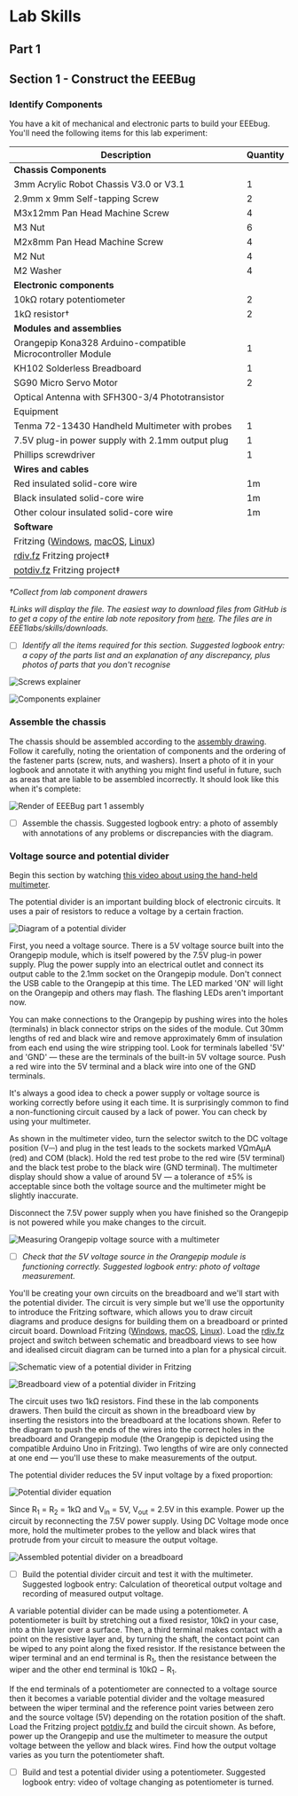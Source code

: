 # Lab Skills
## Part 1
## Section 1 - Construct the EEEBug

### Identify Components
You have a kit of mechanical and electronic parts to build your EEEbug. You'll need the following items for this lab experiment:

| Description | Quantity | 
| -------- | ----------- |
| **Chassis Components** |
| 3mm Acrylic Robot Chassis V3.0 or V3.1 | 1 |
| 2.9mm x 9mm Self-tapping Screw | 2 |
| M3x12mm Pan Head Machine Screw | 4 |
| M3 Nut | 6 |
| M2x8mm Pan Head Machine Screw | 4 |
| M2 Nut | 4 |
| M2 Washer | 4 |
| **Electronic components** |
| 10kΩ rotary potentiometer | 2 |
| 1kΩ resistor† | 2 |
| **Modules and assemblies** |
| Orangepip Kona328 Arduino-compatible Microcontroller Module | 1 |
| KH102 Solderless Breadboard | 1 |
| SG90 Micro Servo Motor | 2 |
| Optical Antenna with SFH300-3/4 Phototransistor
| Equipment |
| Tenma 72-13430 Handheld Multimeter with probes | 1 |
| 7.5V plug-in power supply with 2.1mm output plug | 1 |
| Phillips screwdriver | 1 |
| **Wires and cables** |
| Red insulated solid-core wire | 1m |
| Black insulated solid-core wire | 1m |
| Other colour insulated solid-core wire | 1m |
| **Software** |
| Fritzing ([Windows](https://imperiallondon-my.sharepoint.com/:u:/g/personal/estott_ic_ac_uk/EYMSuKU6nKdAtQDBqZ-yAmMBWbiFopQst7zYHCAp1rQMTA?e=rfrjEL), [macOS](https://imperiallondon-my.sharepoint.com/:u:/g/personal/estott_ic_ac_uk/EWyf1x87xQ9Hp-aI3YnMoEkBMoU5QXcG53RMPQRNkjm4cw?e=ZKbIkh), [Linux](https://imperiallondon-my.sharepoint.com/:u:/g/personal/estott_ic_ac_uk/EacyJjYan05PuMJQt34p5RQBWNtDkKRTS75Gl9E8ZVk-rw?e=Bm9uFJ))|
| [rdiv.fz](downloads/rdiv.fz) Fritzing project‡ |
| [potdiv.fz](downloads/potdiv.fz) Fritzing project‡ |

*†Collect from lab component drawers*

*‡Links will display the file. The easiest way to download files from GitHub is to get a copy of the entire lab note repository from [here](https://github.com/edstott/EEE1labs/archive/refs/heads/main.zip). The files are in EEE1labs/skills/downloads.*

- [ ] *Identify all the items required for this section. Suggested logbook entry: a copy of the parts list and an explanation of any discrepancy, plus photos of parts that you don't recognise*

![Screws explainer](graphics/screws.png)

![Components explainer](graphics/components.png)
		
### Assemble the chassis
	
The chassis should be assembled according to the [assembly drawing](graphics/EEEBug-assembly-part1.pdf).
Follow it carefully, noting the orientation of components and the ordering of the fastener parts (screw, nuts, and washers).
Insert a photo of it in your logbook and annotate it with anything you might find useful in future, such as areas that are liable to be assembled incorrectly.
It should look like this when it's complete:

![Render of EEEBug part 1 assembly](graphics/Assembly-mk3-part1-render.png)
	
- [ ] Assemble the chassis.  Suggested logbook entry: a photo of assembly with annotations of any problems or discrepancies with the diagram.

### Voltage source and potential divider

Begin this section by watching [this video about using the hand-held multimeter](https://imperial.cloud.panopto.eu/Panopto/Pages/Viewer.aspx?id=d638ea81-ddd8-4dcc-bbb7-ac4e00bbefa7).

The potential divider is an important building block of electronic circuits. It uses a pair of resistors to reduce a voltage by a certain fraction.
		    
![Diagram of a potential divider](graphics/EEEbug-pot.png)
		
First, you need a voltage source. There is a 5V voltage source built into the Orangepip module, which is itself powered by the 7.5V plug-in power supply.
Plug the power supply into an electrical outlet and connect its output cable to the 2.1mm socket on the Orangepip module.
Don't connect the USB cable to the Orangepip at this time.
The LED marked 'ON' will light on the Orangepip and others may flash.
The flashing LEDs aren't important now.
		
You can make connections to the Orangepip by pushing wires into the holes (terminals) in black connector strips on the sides of the module.
Cut 30mm lengths of red and black wire and remove approximately 6mm of insulation from each end using the wire stripping tool.
Look for terminals labelled '5V' and 'GND' — these are the terminals of the built-in 5V voltage source.
Push a red wire into the 5V terminal and a black wire into one of the GND terminals.
		
It's always a good idea to check a power supply or voltage source is working correctly before using it each time.
It is surprisingly common to find a non-functioning circuit caused by a lack of power.
You can check by using your multimeter.
		
As shown in the multimeter video, turn the selector switch to the DC voltage position (V⎓) and plug in the test leads to the sockets marked VΩmAμA (red) and COM (black).
Hold the red test probe to the red wire (5V terminal) and the black test probe to the black wire (GND terminal).
The multimeter display should show a value of around 5V — a tolerance of ±5% is acceptable since both the voltage source and the multimeter might be slightly inaccurate.
		
Disconnect the 7.5V power supply when you have finished so the Orangepip is not powered while you make changes to the circuit.
		
![Measuring Orangepip voltage source with a multimeter](graphics/V-meas.jpg)

- [ ]	*Check that the 5V voltage source in the Orangepip module is functioning correctly. Suggested logbook entry: photo of voltage measurement.*

You'll be creating your own circuits on the breadboard and we'll start with the potential divider.
The circuit is very simple but we'll use the opportunity to introduce the Fritzing software, which allows you to draw circuit diagrams and produce designs for building them on a breadboard or printed circuit board.
Download Fritzing ([Windows](https://imperiallondon-my.sharepoint.com/:u:/g/personal/estott_ic_ac_uk/EYMSuKU6nKdAtQDBqZ-yAmMBb-T4JyRNwS-hO_WeYL_piw?e=5aDJaS), [macOS](https://imperiallondon-my.sharepoint.com/:u:/g/personal/estott_ic_ac_uk/EWyf1x87xQ9Hp-aI3YnMoEkBMoU5QXcG53RMPQRNkjm4cw?e=ZKbIkh), [Linux](https://imperiallondon-my.sharepoint.com/:u:/g/personal/estott_ic_ac_uk/EacyJjYan05PuMJQt34p5RQBWNtDkKRTS75Gl9E8ZVk-rw?e=Bm9uFJ)).
Load the [rdiv.fz](downloads/rdiv.fz) project and switch between schematic and breadboard views to see how and idealised circuit diagram can be turned into a plan for a physical circuit.
		
![Schematic view of a potential divider in Fritzing](graphics/rdiv-sch-fz.png)
	    
![Breadboard view of a potential divider in Fritzing](graphics/rdiv-bb-fz.png)
		
The circuit uses two 1kΩ resistors.
Find these in the lab components drawers.
Then build the circuit as shown in the breadboard view by inserting the resistors into the breadboard at the locations shown.
Refer to the diagram to push the ends of the wires into the correct holes in the breadboard and Orangepip module (the Orangepip is depicted using the compatible Arduino Uno in Fritzing).
Two lengths of wire are only connected at one end — you'll use these to make measurements of the output.
		
The potential divider reduces the 5V input voltage by a fixed proportion:
		
![Potential divider equation](graphics/potdiv_equation.png)
		
Since R<sub>1</sub> = R<sub>2</sub> = 1kΩ and V<sub>in</sub> = 5V, V<sub>out</sub> = 2.5V in this example.
Power up the circuit by reconnecting the 7.5V power supply.
Using DC Voltage mode once more, hold the multimeter probes to the yellow and black wires that protrude from your circuit to measure the output voltage.
	
![Assembled potential divider on a breadboard](graphics/rdiv-photo.jpg)
		
 - [ ] Build the potential divider circuit and test it with the multimeter. Suggested logbook entry: Calculation of theoretical output voltage and recording of measured output voltage.
		
A variable potential divider can be made using a potentiometer.
A potentiometer is built by stretching out a fixed resistor, 10kΩ in your case, into a thin layer over a surface.
Then, a third terminal makes contact with a point on the resistive layer and, by turning the shaft, the contact point can be wiped to any point along the fixed resistor.
If the resistance between the wiper terminal and an end terminal is R<sub>1</sub>, then the resistance between the wiper and the other end terminal is 10kΩ − R<sub>1</sub>.
		
If the end terminals of a potentiometer are connected to a voltage source then it becomes a variable potential divider and the voltage measured between the wiper terminal and the reference point varies between zero and the source voltage (5V) depending on the rotation position of the shaft.
Load the Fritzing project [potdiv.fz](downloads/potdiv.fz) and build the circuit shown.
As before, power up the Orangepip and use the multimeter to measure the output voltage between the yellow and black wires.
Find how the output voltage varies as you turn the potentiometer shaft.	
	    
- [ ] Build and test a potential divider using a potentiometer. Suggested logbook entry: video of voltage changing as potentiometer is turned.
